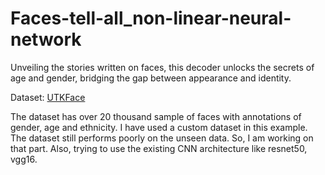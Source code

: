 # Faces-tell-all_non-linear-neural-network
Unveiling the stories written on faces, this decoder unlocks the secrets of age and gender, bridging the gap between appearance and identity.

Dataset: [UTKFace](https://www.kaggle.com/datasets/jangedoo/utkface-new)

The dataset has over 20 thousand sample of faces with annotations of gender, age and ethnicity. I have used a custom dataset in this example. The dataset still performs poorly on the unseen data. So, I am working on that part. Also, trying to use the existing CNN architecture like resnet50, vgg16.
